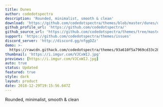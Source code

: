 ```yaml
---
title: Dunes
author: codedotspectra
description: 'Rounded, minimalist, smooth & clean'
download: 'https://github.com/codedotspectra/themes/blob/master/dunes/dunes.theme.css'
github_profile_url: 'https://github.com/codedotspectra/'
github_source_url: 'https://github.com/codedotspectra/themes/tree/master/dunes'
support: 'https://github.com/codedotspectra/themes/issues'
discord_server: 'http://discord.gg/nfggDZz'
demo: >-
  https://rawcdn.githack.com/codedotspectra/themes/93a610f5a7969cd33c286a68816ab428f2e2b1a3/dunes/dunes.theme.css
thumbnail: 'https://i.imgur.com/VJCxWIJ.jpg'
previews: [https://i.imgur.com/VJCxWIJ.jpg]
auto: true
status: Updated
featured: true
style: dark
layout: product
date: 2018-12-29T19:15:56.647Z
---
```

Rounded, minimalist, smooth & clean
